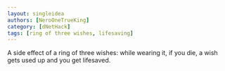 ```yaml
---
layout: singleidea
authors: [NeroOneTrueKing]
category: [dNetHack]
tags: [ring of three wishes, lifesaving]
---
```

A side effect of a ring of three wishes: while wearing it, if you die, a wish gets used up and you get lifesaved.
